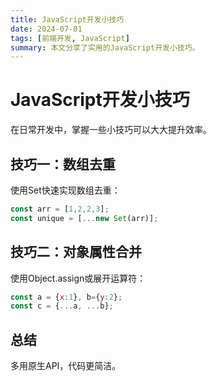 ```yaml
---
title: JavaScript开发小技巧
date: 2024-07-01
tags: [前端开发, JavaScript]
summary: 本文分享了实用的JavaScript开发小技巧。
---
```


# JavaScript开发小技巧

在日常开发中，掌握一些小技巧可以大大提升效率。

## 技巧一：数组去重
使用Set快速实现数组去重：
```js
const arr = [1,2,2,3];
const unique = [...new Set(arr)];
```

## 技巧二：对象属性合并
使用Object.assign或展开运算符：
```js
const a = {x:1}, b={y:2};
const c = {...a, ...b};
```

## 总结
多用原生API，代码更简洁。 